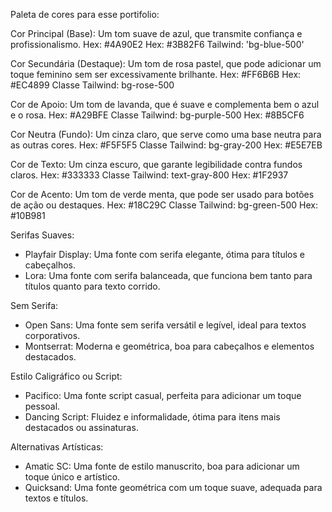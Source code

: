 Paleta de cores para esse portifolio:

Cor Principal (Base): Um tom suave de azul, que transmite confiança e profissionalismo.
Hex: #4A90E2
Hex: #3B82F6
Tailwind: 'bg-blue-500'

Cor Secundária (Destaque): Um tom de rosa pastel, que pode adicionar um toque feminino sem ser excessivamente brilhante.
Hex: #FF6B6B
Hex: #EC4899
Classe Tailwind: bg-rose-500

Cor de Apoio: Um tom de lavanda, que é suave e complementa bem o azul e o rosa.
Hex: #A29BFE
Classe Tailwind: bg-purple-500
Hex: #8B5CF6

Cor Neutra (Fundo): Um cinza claro, que serve como uma base neutra para as outras cores.
Hex: #F5F5F5
Classe Tailwind: bg-gray-200
Hex: #E5E7EB

Cor de Texto: Um cinza escuro, que garante legibilidade contra fundos claros.
Hex: #333333
Classe Tailwind: text-gray-800
Hex: #1F2937

Cor de Acento: Um tom de verde menta, que pode ser usado para botões de ação ou destaques.
Hex: #18C29C
Classe Tailwind: bg-green-500
Hex: #10B981

Serifas Suaves:

- Playfair Display: Uma fonte com serifa elegante, ótima para títulos e cabeçalhos.
- Lora: Uma fonte com serifa balanceada, que funciona bem tanto para títulos quanto para texto corrido.

Sem Serifa:

- Open Sans: Uma fonte sem serifa versátil e legível, ideal para textos corporativos.
- Montserrat: Moderna e geométrica, boa para cabeçalhos e elementos destacados.

Estilo Caligráfico ou Script:

- Pacifico: Uma fonte script casual, perfeita para adicionar um toque pessoal.
- Dancing Script: Fluidez e informalidade, ótima para itens mais destacados ou assinaturas.

Alternativas Artísticas:

- Amatic SC: Uma fonte de estilo manuscrito, boa para adicionar um toque único e artístico.
- Quicksand: Uma fonte geométrica com um toque suave, adequada para textos e títulos.